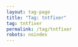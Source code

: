 ```yaml
---
layout: tag-page
title: "Tag: tntfixer"
tag: tntfixer
permalink: /tag/tntfixer
robots: noindex
---
```


